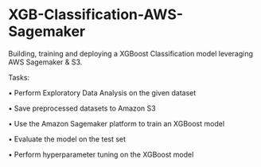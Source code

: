 # XGB-Classification-AWS-Sagemaker
Building, training and deploying a XGBoost Classification model leveraging AWS Sagemaker & S3.

Tasks:

• Perform Exploratory Data Analysis on the given dataset

• Save preprocessed datasets to Amazon S3

• Use the Amazon Sagemaker platform to train an XGBoost model

• Evaluate the model on the test set

• Perform hyperparameter tuning on the XGBoost model
